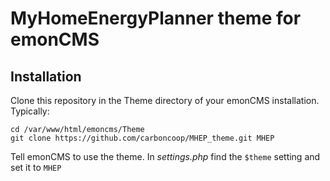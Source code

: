
# MyHomeEnergyPlanner theme for emonCMS

## Installation 
Clone this repository in the Theme directory of your emonCMS installation. Typically:
```
cd /var/www/html/emoncms/Theme
git clone https://github.com/carboncoop/MHEP_theme.git MHEP
``` 

Tell emonCMS to use the theme. In _settings.php_ find the `$theme` setting and set it to `MHEP`